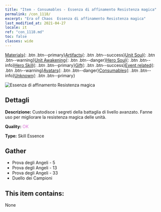 ```yaml
---
title: "Item - Consumables - Essenza di affinamento Resistenza magica"
permalink: /con_1118/
excerpt: "Era of Chaos  Essenza di affinamento Resistenza magica"
last_modified_at: 2021-04-27
locale: it
ref: "con_1118.md"
toc: false
classes: wide
---
```

 [Materials](/ItemsIT/){: .btn .btn--primary}[Artifacts](/ItemsIT/Artifacts/){: .btn .btn--success}[Unit Soul](/ItemsIT/UnitSoul/){: .btn .btn--warning}[Unit Awakening](/ItemsIT/UnitAwakening/){: .btn .btn--danger}[Hero Soul](/ItemsIT/HeroSoul/){: .btn .btn--info}[Hero Skill](/ItemsIT/HeroSkill/){: .btn .btn--primary}[Gift](/ItemsIT/Gift/){: .btn .btn--success}[Event related](/ItemsIT/Events/){: .btn .btn--warning}[Avatars](/ItemsIT/Avatars/){: .btn .btn--danger}[Consumables](/ItemsIT/Consumables/){: .btn .btn--info}[Unknown](/ItemsIT/Unknown/){: .btn .btn--primary}

 ![Essenza di affinamento Resistenza magica](/images/t/i_7009.png)

## Dettagli
 **Descrizione:** Custodisce i segreti della battaglia di livello avanzato. Fanne uso per migliorare la resistenza magica delle unità.

 **Quality:** <span style="color: #DA70D6">OK</span>

 **Type:** Skill Essence

## Gather

*    Prova degli Angeli - 5 
*    Prova degli Angeli - 13 
*    Prova degli Angeli - 33 
*    Duello dei Campioni 

## This item contains:

  None

